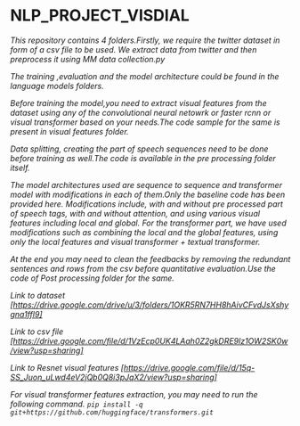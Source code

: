 # NLP_PROJECT_VISDIAL


*This repository contains 4 folders.Firstly, we require the twitter dataset in form of a csv file to be used.
We extract data from twitter and then preprocess it using MM data collection.py* 

*The training ,evaluation and the model architecture could be found in the language models folders.*

*Before training the model,you need to extract visual features from the dataset using any of the convolutional neural netowrk or faster rcnn or visual transformer based on your needs.The code sample for the same is present in visual features folder.*

*Data splitting, creating the part of speech sequences need to be done before training as well.The code is available in the pre processing folder itself.*

*The model architectures used are sequence to sequence and transformer model with modifications in each of them.Only the baseline code has been provided here.
Modifications include, with and without pre processed part of speech tags, with and without attention, and using various visual features including local and global.
For the transformer part, we have used modifications such as combining the local and the global features, using only the local features and visual transformer + textual transformer.*

*At the end you may need to clean the feedbacks by removing the redundant sentences and rows from the csv before quantitative evaluation.Use the code of Post processing folder for the same.*


*Link to dataset [https://drive.google.com/drive/u/3/folders/1OKR5RN7HH8hAivCFvdJsXshygna1ffl9]*

*Link to csv file [https://drive.google.com/file/d/1VzEcp0UK4LAah0Z2gkDRE9lz1OW2SK0w/view?usp=sharing]*

*Link to Resnet visual features [https://drive.google.com/file/d/15q-SS_Juon_uLwd4eV2jQb0Q8i3pJqX2/view?usp=sharing]*

*For visual transformer features extraction, you may need to run the following command.* 
*```pip install -q git+https://github.com/huggingface/transformers.git```*
